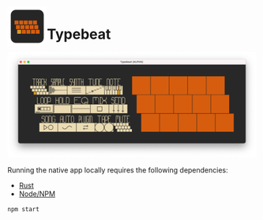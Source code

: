 <img align="left" src="./icons/icon.svg" alt="" style="width: 80px; height: 80px;" width="80px" height="80px" />

# Typebeat

<img src="./www/typebeat.xyz/public/screenshot.png" alt="App screenshot showing the basic layout, which resembles that of the QWERTY keyboard" />

Running the native app locally requires the following dependencies:

- [Rust](https://www.rust-lang.org/learn/get-started)
- [Node/NPM](https://nodejs.org/)

```bash
npm start
```
